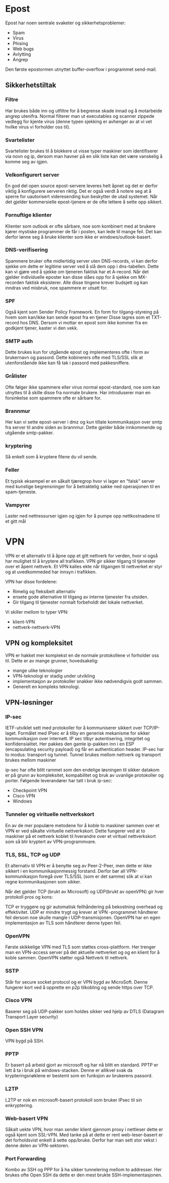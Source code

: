 # Epost
Epost har noen sentrale svaketer og sikkerhetsproblemer:

* Spam
* Virus
* Phising
* Web bugs
* Avlytting
* Angrep

Den første epostormen utnyttet buffer-overflow i programmet
send-mail.

## Sikkerhetstiltak
### Filtre
Har brukes både inn og utfiltre for å begrense skade innad og
å motarbeide angrep utenifra. Normal filterer man ut executables
og scanner zippede vedlegg for kjente virus (denne typen sjekking
er avhenger av at vi vet hvilke virus vi forholder oss til).

### Svartelister
Svartelister brukes til å blokkere ut visse typer maskiner
som identifiserer via novn og ip, dersom man havner på en slik liste
kan det være vanskelig å komme seg av igjen.
### Velkonfigurert server
En god del open source epost-servere leveres helt åpnet
og det er derfor viktig å konfigurere serveren riktig. Det
er også verdt å notere seg at å sperre for uautorisert videresending
kun beskytter de utad systemet. Når det gjelder  kommersielle 
epost-tjenere er de ofte lettere å sette opp sikkert.
### Fornuftige klienter
Klienter som outlook er ofte sårbare, noe som kombinert med 
at brukere kjører mystiske programmer de får i posten,
kan lede til mange feil. Det kan derfor lønne seg å bruke
klienter som ikke er windows/outlook-basert.
### DNS-verifisering
Spammere bruker ofte midlertidig server uten DNS-records, 
vi kan derfor sjekke om dette er legitime server ved å slå dem opp
i dns-tabellen. Dette kan vi gjøre ved å sjekke om tjeneren faktisk
har et A-record. Når det gjelder individuelle eposter kan disse
slåes opp for å sjekke om MX-recorden faktisk eksisterer. Alle
disse tingene krever budsjett og kan inndras ved misbruk, noe
spammere er utsatt for.
### SPF
Også kjent som Sender Policy Framework.
En form for tilgang-styreing på hvem som kan/ikke
kan sende epost fra en tjener Disse lagres som et
TXT-record hos DNS. Dersom vi mottar en epost som ikke kommer
fra en godkjent tjener, kaster vi den vekk.
### SMTP auth
Dette brukes kun for utgående epost og implementeres ofte i form av
brukernavn og passord. Dette kobinerers ofte med TLS/SSL slik 
at utenforstående ikke kan få tak i passord med pakkesniffere.
### Grålister
Ofte følger ikke spammere eller virus normal epost-standard,
noe som kan utnyttes til å skille disse fra normale brukere.
Har introduserer man en forsinkelse som spammere ofte er 
sårbare for. 
### Brannmur
Her kan vi sette epost-server i dmz og kun tillate kommunikasjon
over smtp fra server til andre siden av brannmur. Dette gjelder 
både innkommende og utgående smtp-pakker.
### kryptering
Så enkelt som å kryptere filene du vil sende.
### Feller
Et typisk eksempel er en såkalt tjæregrop hvor vi lager en
"falsk" server med kunstige begrensninger for å betraktelig sakke
ned operasjonen til en spam-tjeneste.
### Vampyrer
Laster ned nettressurser igjen og igjen for å pumpe opp nettkostnadene til et gitt mål

# VPN
VPN er et alternativ til å åpne opp et gitt nettverk for verden,
hvor vi også har mulighet til å kryptere all trafikken.
VPN gir sikker tilgang til tjenester over et åpent nettverk.
Et VPN kalles ekte når tilgangen til nettverket er styr og at
uvedkommeded har innsyn i trafikken.

VPN har disse fordelene:
* Rimelig og fleksibelt alternativ
* ensete gode alternative til tilgang av interne tjenester fra
utsiden.
* Gir tilgang til tjenester normalt forbeholdt det lokale nettverket.

Vi skiller mellom to typer VPN:
* klient-VPN
* nettverk-nettverk-VPN

## VPN og kompleksitet
VPN er hakket mer komplekst en de normale protokollene 
vi forholder oss til. Dette er av mange grunner, hovedsakelig:

* mange ulike teknologier
* VPN-teknologi er stadig under utvikling
* implementasjon av protokoller snakker ikke
nødvendigvis godt sammen.
* Generelt en kompleks teknologi.
## VPN-løsninger
### IP-sec
IETF-utviklet sett med protokoller for å kommuniserer sikkert over
TCP/IP-laget. Formålet med IPsec er å tilby en generisk mekanisme
for sikker kommunikasjon over internett. IP sec tilbyr
autentisering, integritet og konfidensialitet. Her pakkes den
gamle ip-pakken inn i en ESP (encapsulating security payload) og
får en authentication header. IP-sec har to modus: transport
og tunnel. Tunnel brukes mellom nettverk og transport brukes mellom maskiner

ip-sec har ofte blitt rammet som den endelige løsningen til sikker
datakom er på grunn av kompleksitet, kompabilitet og bruk av
uvanlige protokoller og porter.
Følgende leverandører har tatt i bruk ip-sec:
* Checkpoint VPN
* Cisco VPN
* Windows

### Tunneler og virituelle nettverkskort
En av de mer populære metodene for å koble to maskiner sammen
over et VPN er ved såkalte virituelle nettverkskort. Dette fungerer
ved at to maskiner på et nettverk koblet til hverandre over et virituel
nettverkskort som så blir kryptert av VPN-programmvare.
### TLS, SSL, TCP og UDP
Et alternativ til VPN er å benytte seg av Peer-2-Peer, 
men dette er ikke sikkert i en kommunikasjonmessig forstand.
Derfor bør all VPN-kommunikasjon foregå over TLS/SSL (som er det samme)
slik at vi kan regne kommunikasjonen som sikker. 

Når det gjelder TCP (brukt av Microsoft) og UDP(brukt av openVPN)
gir hver protokoll pros og kons: 

TCP er tryggere og gir automatisk feilhåndering på bekostning
overhead og effektivitet. UDP er mindre trygt og krever at VPN
-programmet håndterer feil dersom noe skulle mangle i UDP-transmisjonen.
OpenVPN har en egen implementasjon av TLS som håndterer denne typen
feil.
### OpenVPN
Første skikkelige VPN med TLS som støttes cross-plattform. 
Her trenger man en VPN-access server på det aktuelle nettverket og 
og en klient for å koble sammen. OpenVPN støtter også Nettverk
til nettverk.
### SSTP
Står for secure socket protocol og er VPN bygd av MicroSoft.
Denne fungerer kort ved å opprette en p2p tilkobling og sende
https over TCP.
### Cisco VPN
Baserer seg på UDP-pakker som holdes sikker ved hjelp av DTLS
(Datagram Transport Layer security)
### Open SSH VPN
VPN bygd på SSH.
### PPTP
Er basert på arbeid gjort av microsoft og har nå blitt en standard.
PPTP er lett å ta i bruk på windows-stacken. Denne er allikvel svak
da krypteringsnøklene er bestemt som en funksjon av brukerens
passord.
### L2TP
L2TP er nok en microsoft-basert protokoll som bruker IPsec
til sin enkryptering.
### Web-basert VPN
Såkalt uekte VPN, hvor man sender klient gjennom proxy i nettleser
dette er også kjent som SSL-VPN. Med tanke på at dette er rent
web-leser-basert er det forholdsvist enkelt å sette opp/bruke.
Derfor har man sett stor vekst i denne delen av VPN-sektoren.
### Port Forwarding
Kombo av SSH og PPP for å ha sikker tunnelering mellom to addresser.
Her brukes ofte Open SSH da dette er den mest brukte SSH-implementasjonen.